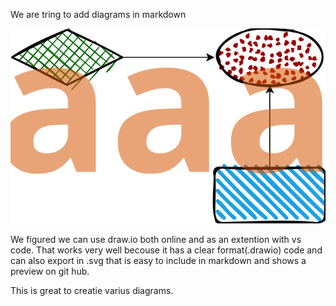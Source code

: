 We are tring to add diagrams in markdown

![svgtest](../miscellaneous/test.svg)

We figured we can use draw.io both online and as an extention with vs code.
That works very well becouse it has a clear format(.drawio) code and can also export in .svg that is easy to include in markdown and shows a 
preview on git hub.

This is great to creatie varius diagrams.
